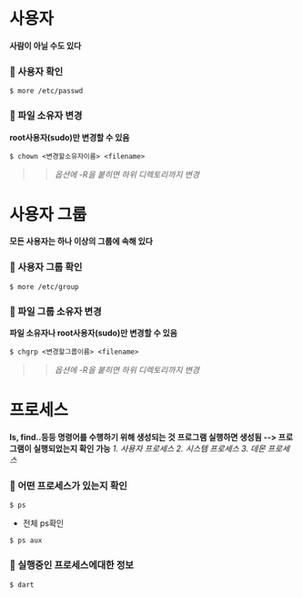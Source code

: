 # 사용자
**사람이 아닐 수도 있다**

### :dart: 사용자 확인

```
$ more /etc/passwd
```

### :dart: 파일 소유자 변경
**root사용자(sudo)만 변경할 수 있음**

```
$ chown <변경할소유자이름> <filename>
```
> >*옵션에 -R을 붙히면 하위 디렉토리까지 변경*


# 사용자 그룹
**모든 사용자는 하나 이상의 그룹에 속해 있다**
### :dart: 사용자 그룹 확인

```
$ more /etc/group
```

### :dart: 파일 그룹 소유자 변경
**파일 소유자나 root사용자(sudo)만 변경할 수 있음**
```
$ chgrp <변경할그룹이름> <filename>
```
> >*옵션에 -R을 붙히면 하위 디렉토리까지 변경*


# 프로세스

**ls, find..등등 명령어를 수행하기 위해 생성되는 것**
**프로그램 실행하면 생성됨 --> 프로그램이 실행되었는지 확인 가능**
*1. 사용자 프로세스*
*2. 시스템 프로세스*
*3. 데몬 프로세스*


### 🎯 어떤 프로세스가 있는지 확인

```
$ ps
```

- 전체 ps확인
```
$ ps aux
```
### :dart: 실행중인 프로세스에대한 정보

```
$ dart
```



